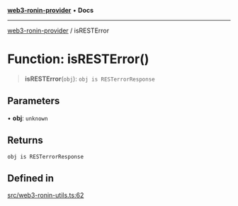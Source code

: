 [**web3-ronin-provider**](../README.md) • **Docs**

***

[web3-ronin-provider](../globals.md) / isRESTError

# Function: isRESTError()

> **isRESTError**(`obj`): `obj is RESTerrorResponse`

## Parameters

• **obj**: `unknown`

## Returns

`obj is RESTerrorResponse`

## Defined in

[src/web3-ronin-utils.ts:62](https://github.com/chuacw/web3-ronin-provider/blob/a0101c455e71e221c1f508afff12749e77bf1fd8/src/web3-ronin-utils.ts#L62)
